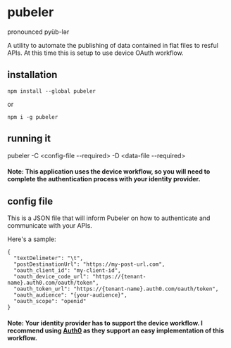 # pubeler

pronounced pyüb-lər

A utility to automate the publishing of data contained in flat files to resful APIs. At this time this is setup to use device OAuth workflow.

## installation

```
npm install --global pubeler
```

or

```
npm i -g pubeler
```

## running it

pubeler -C <config-file --required> -D <data-file --required>

#### Note: This application uses the device workflow, so you will need to complete the authentication process with your identity provider.

## config file

This is a JSON file that will inform Pubeler on how to authenticate and communicate with your APIs.

Here's a sample:

```
{
  "textDelimeter": "\t",
  "postDestinationUrl": "https://my-post-url.com",
  "oauth_client_id": "my-client-id",
  "oauth_device_code_url": "https://{tenant-name}.auth0.com/oauth/token",
  "oauth_token_url": "https://{tenant-name}.auth0.com/oauth/token",
  "oauth_audience": "{your-audience}",
  "oauth_scope": "openid"
}
```

#### Note: Your identity provider has to support the device workflow. I recommend using [Auth0](https://auth0.com/docs/flows/concepts/device-auth) as they support an easy implementation of this workflow.
